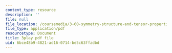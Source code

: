 ```yaml
---
content_type: resource
description: ''
file: null
file_location: /coursemedia/3-60-symmetry-structure-and-tensor-properties-of-materials-fall-2005/6bce48b94821ad160714be5c63ffadbd_w1qapsDFz2g.pdf
file_type: application/pdf
resourcetype: Document
title: 3play pdf file
uid: 6bce48b9-4821-ad16-0714-be5c63ffadbd
---
```

